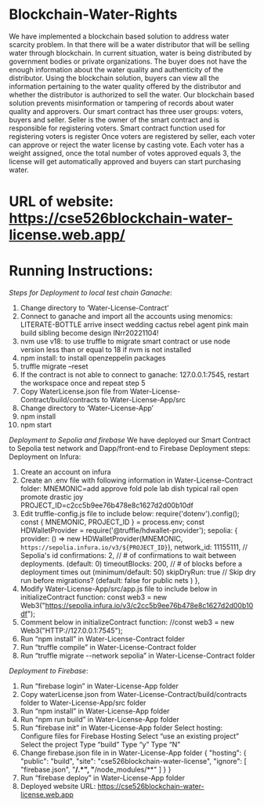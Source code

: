 # Blockchain-Water-Rights
We have implemented a blockchain based solution to address water scarcity problem.
In that there will be a water distributor that will be selling water through blockchain. In
current situation, water is being distributed by government bodies or private
organizations. The buyer does not have the enough information about the water quality
and authenticity of the distributor. Using the blockchain solution, buyers can view all
the information pertaining to the water quality offered by the distributor and whether
the distributor is authorized to sell the water. Our blockchain based solution prevents
misinformation or tampering of records about water quality and approvers.
Our smart contract has three user groups: voters, buyers and seller.
Seller is the owner of the smart contract and is responsible for registering voters. Smart
contract function used for registering voters is register Once voters are registered by
seller, each voter can approve or reject the water license by casting vote. Each voter
has a weight assigned, once the total number of votes approved equals 3, the license
will get automatically approved and buyers can start purchasing water.

# URL of website: https://cse526blockchain-water-license.web.app/

# Running Instructions:

*Steps for Deployment to local test chain Ganache*:
1. Change directory to ‘Water-License-Contract’
2. Connect to ganache and import all the accounts using menomics:
LITERATE-BOTTLE
arrive insect wedding cactus rebel agent pink main build sibling become design
INrr20221104!
3. nvm use v18: to use truffle to migrate smart contract or use node version less
than or equal to 18 if nvm is not installed
4. npm install: to install openzeppelin packages
5. truffle migrate –reset
6. If the contract is not able to connect to ganache: 127.0.0.1:7545, restart the
workspace once and repeat step 5
7. Copy WaterLicense.json file from Water-License-Contract/build/contracts to
Water-License-App/src
8. Change directory to ‘Water-License-App’
9. npm install
10. npm start




_Deployment to Sepolia and firebase_
We have deployed our Smart Contract to Sepolia test network and Dapp/front-end to
Firebase
Deployment steps:
Deployment on Infura:
1. Create an account on infura
2. Create an .env file with following information in Water-License-Contract folder:
MNEMONIC=add approve fold pole lab dish typical rail open promote drastic joy
PROJECT_ID=c2cc5b9ee76b478e8c1627d2d00b10df
3. Edit truffle-config.js file to include below:
require('dotenv').config();
const { MNEMONIC, PROJECT_ID } = process.env;
const HDWalletProvider = require('@truffle/hdwallet-provider');
sepolia: {
provider: () => new HDWalletProvider(MNEMONIC,
`https://sepolia.infura.io/v3/${PROJECT_ID}`),
 network_id: 11155111, // Sepolia's id
confirmations: 2, // # of confirmations to wait between deployments.
(default: 0)
timeoutBlocks: 200, // # of blocks before a deployment times out
(minimum/default: 50)
skipDryRun: true // Skip dry run before migrations? (default: false for public
nets )
 },
4. Modify Water-License-App/src/app.js file to include below in initializeContract
function:
const web3 = new
Web3("https://sepolia.infura.io/v3/c2cc5b9ee76b478e8c1627d2d00b10df");
5. Comment below in initializeContract function:
//const web3 = new Web3("HTTP://127.0.0.1:7545");
6. Run “npm install” in Water-License-Contract folder
7. Run “truffle compile” in Water-License-Contract folder
8. Run “truffle migrate --network sepolia” in Water-License-Contract folder



_Deployment to Firebase_:
1. Run “firebase login” in Water-License-App folder
2. Copy waterLicense.json from Water-License-Contract/build/contracts folder to
Water-License-App/src folder
3. Run “npm install” in Water-License-App folder
4. Run “npm run build” in Water-License-App folder
5. Run “firebase init” in Water-License-App folder
   Select hosting: Configure files for Firebase Hosting
   Select “use an existing project”
   Select the project
   Type “build”
   Type “y”
 Type “N”
6. Change firebase.json file in in Water-License-App folder
{
 "hosting": {
 "public": "build",
 "site": "cse526blockchain-water-license",
 "ignore": [
 "firebase.json",
 "**/.*",
 "**/node_modules/**"
 ]
 }
}
7. Run “firebase deploy” in Water-License-App folder
8. Deployed website URL: https://cse526blockchain-water-license.web.app



